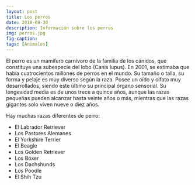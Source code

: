 ```yaml
---
layout: post
title: Los perros
date: 2018-08-30
description: Información sobre los perros
img: perros.jpg
fig-caption: 
tags: [Animales]
---
```


El perro es un mamífero carnívoro de la familia de los cánidos, que constituye una subespecie del lobo (Canis lupus). En 2001, 
se estimaba que había cuatrocientos millones de perros en el mundo. Su tamaño o talla, su forma y pelaje es muy diverso según la raza.
Posee un oído y olfato muy desarrollados, siendo este último su principal órgano sensorial. 
Su longevidad media es de unos trece a quince años, aunque las razas pequeñas pueden alcanzar hasta veinte años o más, 
mientras que las razas gigantes solo viven nueve o diez años.

Hay muchas razas diferentes de perro:
<br>
* El Labrador Retriever 
* Los Pastores Alemanes
* El Yorkshire Terrier
* El Beagle
* Los Golden Retriever
* Los Bóxer
* Los Dachshunds
* Los Poodle 
* El Shih Tzu

 
